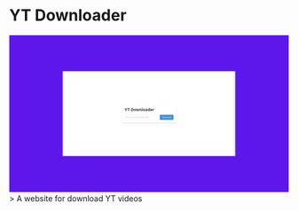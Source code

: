 # YT Downloader
<img src="https://github.com/OrlatoDev/yt-downloader/blob/main/banner.png">
> A website for download YT videos
